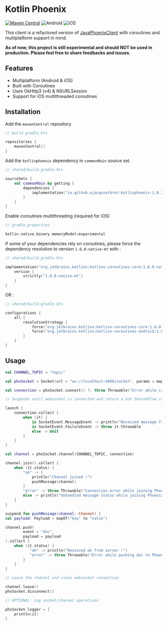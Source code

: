 # Kotlin Phoenix

[![Maven Central](https://img.shields.io/maven-central/v/io.github.ajacquierbret/kotlinphoenix.svg?label=Maven%20Central)](https://search.maven.org/search?q=g:%22io.github.ajacquierbret%22%20AND%20a:%22kotlinphoenix%22)
![Android](https://img.shields.io/badge/platform-android-%23a4c639)
![iOS](https://img.shields.io/badge/platform-ios-%23007AFF)

This client is a refactored version of [JavaPhoenixClient](https://github.com/dsrees/JavaPhoenixClient) with coroutines and multiplatform support in mind.

**As of now, this project is still experimental and should NOT be used in production.
Please feel free to share feedbacks and issues.**

## Features

- Multiplatform (Android & iOS)
- Built with Coroutines
- Uses OkHttp3 (v4) & NSURLSession
- Support for iOS multithreaded coroutines

## Installation

Add the `mavenCentral` repository

```kotlin
// build.gradle.kts

repositories {
	mavenCentral()
}
```

Add the `kotlinphoenix` dependency in `commonMain` source set.

```kotlin
// shared/build.gradle.kts

sourceSets {
	val commonMain by getting {
		dependencies {
			implementation("io.github.ajacquierbret:kotlinphoenix:1.0.2")
		}
	}
}
```

Enable coroutines multithreading (required for iOS)

```kotlin
// gradle.properties

kotlin.native.binary.memoryModel=experimental
```

If some of your dependencies rely on coroutines, please force the dependency resolution to version `1.6.0-native-mt` with :

```kotlin
// shared/build.gradle.kts

implementation("org.jetbrains.kotlinx:kotlinx-coroutines-core:1.6.0-native-mt") {
    version {
        strictly("1.6.0-native-mt")
    }
}
```

OR :

```kotlin
// shared/build.gradle.kts

configurations {
    all {
        resolutionStrategy {
            force("org.jetbrains.kotlinx:kotlinx-coroutines-core:1.6.0-native-mt")
            force("org.jetbrains.kotlinx:kotlinx-coroutines-android:1.6.0-native-mt")
        }
    }
}
```

## Usage

```kotlin
val CHANNEL_TOPIC = "topic"

val phxSocket = Socket(url = "ws://localhost:4000/socket", params = mapOf("token" to token), scope = coroutineScope)

val connection = phxSocket.connect() ?: throw Throwable("Error while creating socket")

// Suspends until websocket is connected and return a hot SharedFlow collector

launch {
    connection.collect {
        when (it) {
            is SocketEvent.MessageEvent -> println("Received message from server !")
            is SocketEvent.FailureEvent -> throw it.throwable
            else -> Unit
        }
    }
}

val channel = phxSocket.channel(CHANNEL_TOPIC, connection)

channel.join().collect {
	when (it.status) {
	    "ok" -> {
	    	println("Channel joined !")
	    	pushMessage(channel)
	    }
	    "error" -> throw Throwable("Connection error while joining Phoenix channel : $it")
	    else -> println("Unhandled message status while joining Phoenix channel : ${it.status}")
	}
}

suspend fun pushMessage(channel: Channel) {
val payload: Payload = mapOf("key" to "value")

channel.push(
    	event = "doc",
    	payload = payload
).collect {
	when (it.status) {
           "ok" -> println("Received ok from server !")
           "error" -> throw Throwable("Error while pushing doc to Phoenix channel")
        }
	}
}

// Leave the channel and close websocket connection

channel.leave()
phxSocket.disconnect()

// OPTIONAL: Log socket/channel operations

phxSocket.logger = {
    println(it)
}
```